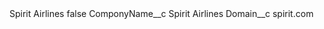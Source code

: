 <?xml version="1.0" encoding="UTF-8"?>
<CustomMetadata xmlns="http://soap.sforce.com/2006/04/metadata" xmlns:xsi="http://www.w3.org/2001/XMLSchema-instance" xmlns:xsd="http://www.w3.org/2001/XMLSchema">
    <label>Spirit Airlines</label>
    <protected>false</protected>
    <values>
        <field>ComponyName__c</field>
        <value xsi:type="xsd:string">Spirit Airlines</value>
    </values>
    <values>
        <field>Domain__c</field>
        <value xsi:type="xsd:string">spirit.com</value>
    </values>
</CustomMetadata>

